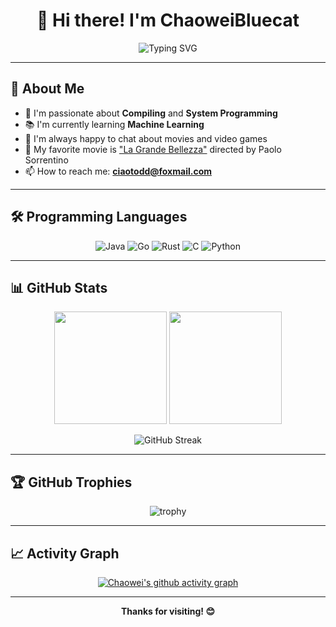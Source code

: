 <div align="center">
  
# 👋 Hi there! I'm ChaoweiBluecat

<img src="https://readme-typing-svg.herokuapp.com?font=Fira+Code&pause=1000&color=36BCF7&center=true&vCenter=true&width=435&lines=Welcome+to+my+GitHub+profile!" alt="Typing SVG" />

</div>

---

## 🚀 About Me

- 🔭 I'm passionate about **Compiling** and **System Programming**
- 📚 I'm currently learning **Machine Learning**
- 💬 I'm always happy to chat about movies and video games
- 🌱 My favorite movie is ["La Grande Bellezza"](https://www.imdb.com/title/tt2358891/) directed by Paolo Sorrentino
- 📫 How to reach me: **ciaotodd@foxmail.com**

---

## 🛠️ Programming Languages

<div align="center">

![Java](https://img.shields.io/badge/Java-ED8B00?style=for-the-badge&logo=openjdk&logoColor=white)
![Go](https://img.shields.io/badge/Go-00ADD8?style=for-the-badge&logo=go&logoColor=white)
![Rust](https://img.shields.io/badge/Rust-000000?style=for-the-badge&logo=rust&logoColor=white)
![C](https://img.shields.io/badge/C-00599C?style=for-the-badge&logo=c&logoColor=white)
![Python](https://img.shields.io/badge/Python-3776AB?style=for-the-badge&logo=python&logoColor=white)

</div>

---

## 📊 GitHub Stats

<div align="center">
  
<img height="180em" src="https://github-readme-stats.vercel.app/api?username=Chaoweibluecat&show_icons=true&theme=tokyonight&include_all_commits=true&count_private=true"/>
<img height="180em" src="https://github-readme-stats.vercel.app/api/top-langs/?username=Chaoweibluecat&layout=compact&langs_count=8&theme=tokyonight"/>

</div>

<div align="center">
  
![GitHub Streak](https://github-readme-streak-stats.herokuapp.com/?user=Chaoweibluecat&theme=tokyonight)

</div>

---

## 🏆 GitHub Trophies

<div align="center">
  
![trophy](https://github-profile-trophy.vercel.app/?username=Chaoweibluecat&theme=tokyonight&no-frame=false&no-bg=false&margin-w=4)

</div>

---

## 📈 Activity Graph

<div align="center">
  
[![Chaowei's github activity graph](https://github-readme-activity-graph.vercel.app/graph?username=Chaoweibluecat&theme=tokyo-night)](https://github.com/ashutosh00710/github-readme-activity-graph)

</div>


---

<div align="center">
  
**Thanks for visiting! 😊**

</div>
